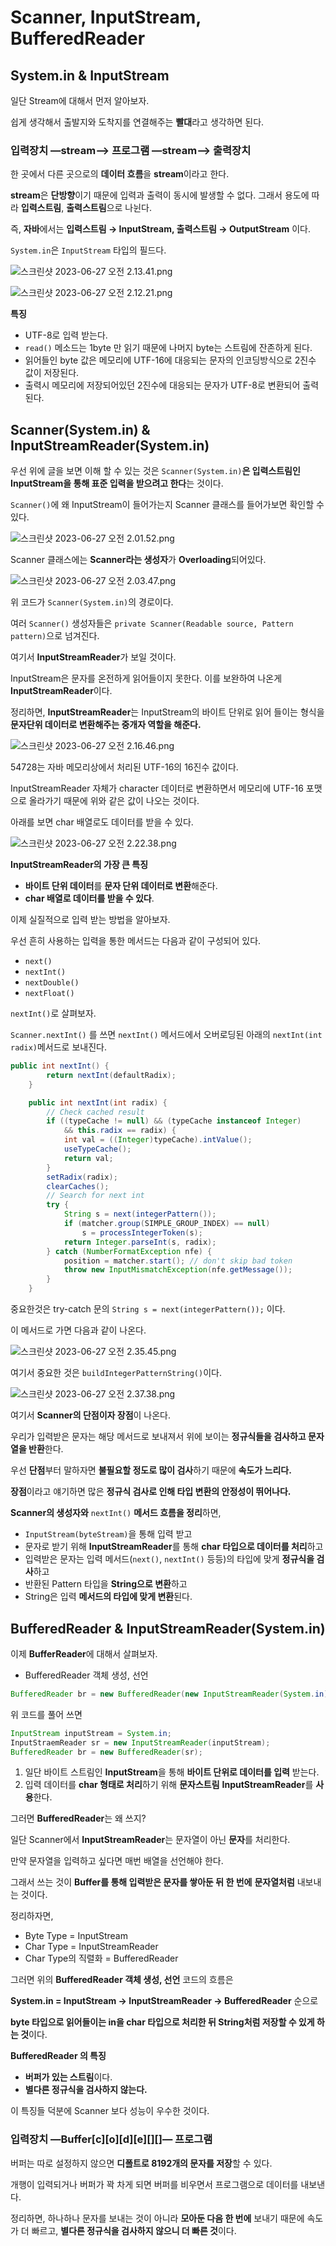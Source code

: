 # Scanner, InputStream, BufferedReader

## System.in & InputStream

일단 Stream에 대해서 먼저 알아보자.

쉽게 생각해서 출발지와 도착지를 연결해주는 **빨대**라고 생각하면 된다.

### 입력장치 —stream—> 프로그램 —stream—> 출력장치

한 곳에서 다른 곳으로의 **데이터 흐름**을 **stream**이라고 한다.

**stream**은 **단방향**이기 때문에 입력과 출력이 동시에 발생할 수 없다. 그래서 용도에 따라 **입력스트림**, **출력스트림**으로 나뉜다.

즉, **자바**에서는 **입력스트림 → InputStream, 출력스트림 → OutputStream** 이다.

`System.in`은 `InputStream` 타입의 필드다.

![스크린샷 2023-06-27 오전 2.13.41.png](https://github.com/Heo-y-y/development-blog/assets/112863029/ff718a13-62de-48e2-a3f9-bf76f43a91c3)

![스크린샷 2023-06-27 오전 2.12.21.png](https://github.com/Heo-y-y/development-blog/assets/112863029/913ece4d-061b-45cc-801f-605454851686)

**특징**
- UTF-8로 입력 받는다.
- `read()` 메소드는 1byte 만 읽기 때문에 나머지 byte는 스트림에 잔존하게 된다.
- 읽어들인 byte 값은 메모리에 UTF-16에 대응되는 문자의 인코딩방식으로 2진수 값이 저장된다.
- 출력시 메모리에 저장되어있던 2진수에 대응되는 문자가 UTF-8로 변환되어 출력된다.

## Scanner(System.in) & InputStreamReader(System.in)

우선 위에 글을 보면 이해 할 수 있는 것은 `Scanner(System.in)`**은 입력스트림인 InputStream을 통해 표준 입력을 받으려고 한다**는 것이다.

`Scanner()`에 왜 InputStream이 들어가는지 Scanner  클래스를 들어가보면 확인할 수 있다.

![스크린샷 2023-06-27 오전 2.01.52.png](https://github.com/Heo-y-y/development-blog/assets/112863029/ef756d5e-681a-4cf5-8740-32049f4918be)

Scanner 클래스에는 **Scanner라는 생성자**가 **Overloading**되어있다.

![스크린샷 2023-06-27 오전 2.03.47.png](https://github.com/Heo-y-y/development-blog/assets/112863029/5b577ae5-0b0c-41ae-8274-95723af6aa18)

위 코드가 `Scanner(System.in)`의 경로이다.

여러 `Scanner()` 생성자들은 `private Scanner(Readable source, Pattern pattern)`으로 넘겨진다.

여기서 **InputStreamReader**가 보일 것이다.

InputStream은 문자를 온전하게 읽어들이지 못한다. 이를 보완하여 나온게 **InputStreamReader**이다.

정리하면, **InputStreamReader**는 InputStream의 바이트 단위로 읽어 들이는 형식을 **문자단위 데이터로 변환해주는 중개자 역할을 해준다.**

![스크린샷 2023-06-27 오전 2.16.46.png](https://github.com/Heo-y-y/development-blog/assets/112863029/f4f6aeed-1448-456c-b676-9f8bf49cc7b9)

54728는 자바 메모리상에서 처리된 UTF-16의 16진수 값이다.

InputStreamReader 자체가 character 데이터로 변환하면서 메모리에 UTF-16 포맷으로 올라가기 때문에 위와 같은 값이 나오는 것이다.

아래를 보면 char 배열로도 데이터를 받을 수 있다.

![스크린샷 2023-06-27 오전 2.22.38.png](https://github.com/Heo-y-y/development-blog/assets/112863029/08940ff4-d7d8-4dc8-a7e0-2bfc6281cb9e)

**InputStreamReader의 가장 큰 특징**

- **바이트 단위 데이터**를 **문자 단위 데이터로 변환**해준다.
- **char 배열로 데이터를 받을 수 있다**.

이제 실질적으로 입력 받는 방법을 알아보자.

우선 흔히 사용하는 입력을 통한 메서드는 다음과 같이 구성되어 있다.

- `next()`
- `nextInt()`
- `nextDouble()`
- `nextFloat()`

`nextInt()`로 살펴보자.

`Scanner.nextInt()` 를 쓰면 `nextInt()` 메서드에서 오버로딩된 아래의 `nextInt(int radix)`메서드로 보내진다.

```java
public int nextInt() {
        return nextInt(defaultRadix);
    }

    public int nextInt(int radix) {
        // Check cached result
        if ((typeCache != null) && (typeCache instanceof Integer)
            && this.radix == radix) {
            int val = ((Integer)typeCache).intValue();
            useTypeCache();
            return val;
        }
        setRadix(radix);
        clearCaches();
        // Search for next int
        try {
            String s = next(integerPattern());
            if (matcher.group(SIMPLE_GROUP_INDEX) == null)
                s = processIntegerToken(s);
            return Integer.parseInt(s, radix);
        } catch (NumberFormatException nfe) {
            position = matcher.start(); // don't skip bad token
            throw new InputMismatchException(nfe.getMessage());
        }
    }
```

중요한것은 try-catch 문의 `String s = next(integerPattern());` 이다.

이 메서드로 가면 다음과 같이 나온다.

![스크린샷 2023-06-27 오전 2.35.45.png](https://github.com/Heo-y-y/development-blog/assets/112863029/c233f9ae-91fb-41d3-8510-251415673b8c)

여기서 중요한 것은 `buildIntegerPatternString()`이다.

![스크린샷 2023-06-27 오전 2.37.38.png](https://github.com/Heo-y-y/development-blog/assets/112863029/47479cdd-acfa-4c0a-b2fd-482176362f6d)

여기서 **Scanner의 단점이자 장점**이 나온다.

우리가 입력받은 문자는 해당 메서드로 보내져서 위에 보이는 **정규식들을 검사하고 문자열을 반환**한다.

우선 **단점**부터 말하자면 **불필요할 정도로 많이 검사**하기 때문에 **속도가 느리다.**

**장점**이라고 얘기하면 많은 **정규식 검사로 인해 타입 변환의 안정성이 뛰어나다.**

**Scanner의 생성자와** `nextInt()` **메서드 흐름을 정리**하면,

- `InputStream(byteStream)`을 통해 입력 받고
- 문자로 받기 위해 **InputStreamReader**를 통해 **char 타입으로 데이터를 처리**하고
- 입력받은 문자는 입력 메서드(`next()`, `nextInt()` 등등)의 타입에 맞게 **정규식을 검사**하고
- 반환된 Pattern 타입을 **String으로 변환**하고
- String은 입력 **메서드의 타입에 맞게 변환**된다.

## **BufferedReader & InputStreamReader(System.in)**

이제 **BufferReader**에 대해서 살펴보자.

- BufferedReader 객체 생성, 선언

```java
BufferedReader br = new BufferedReader(new InputStreamReader(System.in));
```

위 코드를 풀어 쓰면

```java
InputStream inputStream = System.in;
InputStraemReader sr = new InputStreamReader(inputStream);
BufferedReader br = new BufferedReader(sr);
```

1. 일단 바이트 스트림인 **InputStream**을 통해 **바이트 단위로 데이터를 입력** 받는다.
2. 입력 데이터를 **char 형태로 처리**하기 위해 **문자스트림** **InputStreamReader**를 **사용**한다.

그러면 **BufferedReader**는 왜 쓰지?

일단 Scanner에서 **InputStreamReader**는 문자열이 아닌 **문자**를 처리한다.

만약 문자열을 입력하고 싶다면 매번 배열을 선언해야 한다.

그래서 쓰는 것이 **Buffer를 통해 입력받은 문자를 쌓아둔 뒤 한 번에** **문자열처럼** 내보내는 것이다.

정리하자면,

- Byte Type = InputStream
- Char Type = InputStreamReader
- Char Type의 직렬화  = BufferedReader

그러면 위의  **BufferedReader 객체 생성, 선언** 코드의 흐름은

**System.in = InputStream -> InputStreamReader -> BufferedReader** 순으로

**byte 타입으로 읽어들이는 in을 char 타입으로 처리한 뒤 String처럼 저장할 수 있게 하는 것**이다.

**BufferedReader 의 특징**

- **버퍼가 있는 스트림**이다.
- **별다른 정규식을 검사하지 않는다.**

이 특징들 덕분에 Scanner 보다 성능이 우수한 것이다.

### 입력장치 —Buffer[c][o][d][e][][]— 프로그램

버퍼는 따로 설정하지 않으면 **디폴트로 8192개의 문자를 저장**할 수 있다.

개행이 입력되거나 버퍼가 꽉 차게 되면 버퍼를 비우면서 프로그램으로 데이터를 내보낸다.

정리하면, 하나하나 문자를 보내는 것이 아니라 **모아둔 다음 한 번에** 보내기 때문에 속도가 더 빠르고, **별다른 정규식을 검사하지 않으니 더 빠른 것**이다.
